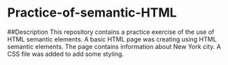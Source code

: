 # Practice-of-semantic-HTML

##Description
This repository contains a practice exercise of the use of HTML semantic elements. 
A basic HTML page was creating using HTML semantic elements. The page contains information about New York city.
A CSS file was added to add some styling.
